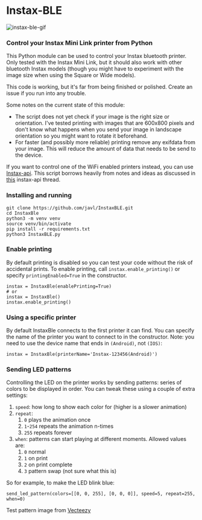 # Instax-BLE

![instax-ble-gif](https://user-images.githubusercontent.com/734644/208236529-550df42b-6d06-46ef-a38b-e683698d9ef6.gif)

### Control your Instax Mini Link printer from Python

This Python module can be used to control your Instax bluetooth printer. Only tested with the Instax Mini Link, but it should also work with other bluetooth Instax models (though you might have to experiment with the image size when using the Square or Wide models).

This code is working, but it's far from being finished or polished. Create an issue if you run into any trouble.

Some notes on the current state of this module:

* The script does not yet check if your image is the right size or orientation. I've tested printing with images that are 600x800 pixels and don't know what happens when you send your image in landscape orientation so you might want to rotate it beforehand.
* For faster (and possibly more reliable) printing remove any exifdata from your image. This will reduce the amount of data that needs to be send to the device.

If you want to control one of the WiFi enabled printers instead, you can use [Instax-api](https://github.com/jpwsutton/instax_api). This script borrows heavily from notes and ideas as discussed in [this](https://github.com/jpwsutton/instax_api/issues/21#issuecomment-1352639100) instax-api thread.

### Installing and running

    git clone https://github.com/javl/InstaxBLE.git
    cd InstaxBle
    python3 -m venv venv
    source venv/bin/activate
    pip install -r requirements.txt
    python3 InstaxBLE.py

### Enable printing
By default printing is disabled so you can test your code without the risk of accidental prints.
To enable printing, call `instax.enable_printing()` or specify `printingEnabled=True` in the constructor.

    instax = InstaxBle(enablePrinting=True)
    # or
    instax = InstaxBle()
    instax.enable_printing()

### Using a specific printer
By default InstaxBle connects to the first printer it can find. You can specify the name of the printer you want to connect to in the constructor. Note: you need to use the device name that ends in `(Android)`, not `(IOS)`:

`instax = InstaxBle(printerName='Instax-123456(Android)')`

### Sending LED patterns
Controlling the LED on the printer works by sending patterns: series of colors to be displayed in order. You can tweak these using a couple of extra settings:
1. `speed`: how long to show each color for (higher is a slower animation)
2. `repeat`:
    1. `0` plays the animation once
    2. `1`-`254` repeats the animation n-times
    3. `255` repeats forever
3. `when`: patterns can start playing at different moments. Allowed values are:
   1. `0` normal
   2. `1` on print
   3. `2` on print complete
   4. `3` pattern swap (not sure what this is)

So for example, to make the LED blink blue:

    send_led_pattern(colors=[[0, 0, 255], [0, 0, 0]], speed=5, repeat=255, when=0)

Test pattern image from [Vecteezy](https://www.vecteezy.com/free-vector/test-pattern)
